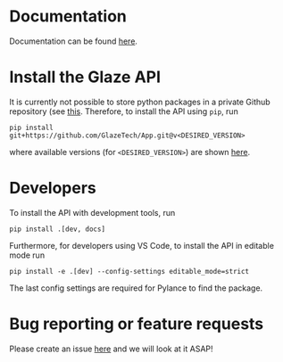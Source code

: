 # Documentation

Documentation can be found [here](https://glazetech.github.io/App/).

# Install the Glaze API

It is currently not possible to store python packages in a private Github repository (see [this](https://github.com/community/community/discussions/8542). Therefore, to install the API using `pip`, run

```
pip install git+https://github.com/GlazeTech/App.git@v<DESIRED_VERSION>
```
where available versions (for `<DESIRED_VERSION>`) are shown [here](https://github.com/GlazeTech/App/tags).

# Developers

To install the API with development tools, run

```
pip install .[dev, docs]
```

Furthermore, for developers using VS Code, to install the API in editable mode run

```
pip install -e .[dev] --config-settings editable_mode=strict
```

The last config settings are required for Pylance to find the package.

# Bug reporting or feature requests
Please create an issue [here](https://github.com/GlazeTech/App/issues) and we will look at it ASAP!